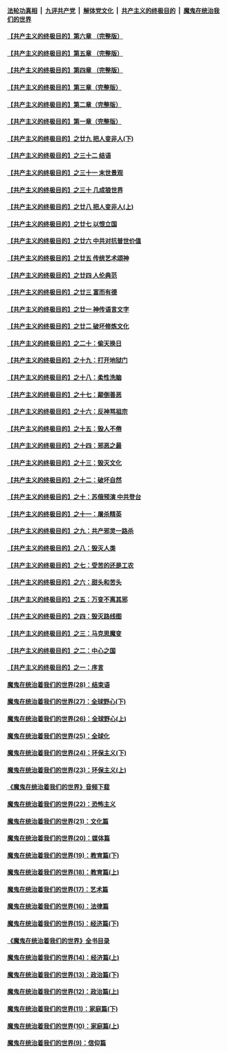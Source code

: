 ####  [法轮功真相](../../../../basic/blob/master/README.md?t=03031427) &nbsp;|&nbsp; [九评共产党](../../../../9ping.md/blob/master/README.md?t=03031427) &nbsp;|&nbsp; [解体党文化](../../../../jtdwh.md/blob/master/README.md?t=03031427)  &nbsp;|&nbsp; [共产主义的终极目的](../../../../gczydzjmd.md/blob/master/README.md?t=03031427) &nbsp;|&nbsp; [魔鬼在统治我们的世界](../../../../mgztzwmdsj.md/blob/master/README.md?t=03031427) 

#### [【共产主义的终极目的】第六章 （完整版）](../pages/nsc422/n11428913.md?t=03031427) 

#### [【共产主义的终极目的】第五章 （完整版）](../pages/nsc422/n11428912.md?t=03031427) 

#### [【共产主义的终极目的】第四章 （完整版）](../pages/nsc422/n11428907.md?t=03031427) 

#### [【共产主义的终极目的】第三章（完整版）](../pages/nsc422/n11428848.md?t=03031427) 

#### [【共产主义的终极目的】第二章（完整版）](../pages/nsc422/n11428831.md?t=03031427) 

#### [【共产主义的终极目的】第一章（完整版）](../pages/nsc422/n11417651.md?t=03031427) 

#### [【共产主义的终极目的】之廿九 把人变非人(下)](../pages/nsc422/n11344140.md?t=03031427) 

#### [【共产主义的终极目的】之三十二 结语](../pages/nsc422/n11360535.md?t=03031427) 

#### [【共产主义的终极目的】之三十一 末世景观](../pages/nsc422/n11351129.md?t=03031427) 

#### [【共产主义的终极目的】之三十 几成狼世界](../pages/nsc422/n11348280.md?t=03031427) 

#### [【共产主义的终极目的】之廿八 把人变非人(上)](../pages/nsc422/n11340492.md?t=03031427) 

#### [【共产主义的终极目的】之廿七 以恨立国](../pages/nsc422/n11336944.md?t=03031427) 

#### [【共产主义的终极目的】之廿六 中共对抗普世价值](../pages/nsc422/n11324785.md?t=03031427) 

#### [【共产主义的终极目的】之廿五 传统艺术颂神](../pages/nsc422/n11296396.md?t=03031427) 

#### [【共产主义的终极目的】之廿四 人伦典范](../pages/nsc422/n11296397.md?t=03031427) 

#### [【共产主义的终极目的】之廿三 富而有德](../pages/nsc422/n11283598.md?t=03031427) 

#### [【共产主义的终极目的】之廿一 神传语言文字](../pages/nsc422/n11263265.md?t=03031427) 

#### [【共产主义的终极目的】之廿二 破坏修炼文化](../pages/nsc422/n11245728.md?t=03031427) 

#### [【共产主义的终极目的】之二十：偷天换日](../pages/nsc422/n11238846.md?t=03031427) 

#### [【共产主义的终极目的】之十九：打开地狱门](../pages/nsc422/n11206376.md?t=03031427) 

#### [【共产主义的终极目的】之十八：柔性洗脑](../pages/nsc422/n11199994.md?t=03031427) 

#### [【共产主义的终极目的】之十七：颠倒善恶](../pages/nsc422/n11179782.md?t=03031427) 

#### [【共产主义的终极目的】之十六：反神骂祖宗](../pages/nsc422/n11166798.md?t=03031427) 

#### [【共产主义的终极目的】之十五：毁人不倦](../pages/nsc422/n11166792.md?t=03031427) 

#### [【共产主义的终极目的】之十四：邪恶之最](../pages/nsc422/n11150249.md?t=03031427) 

#### [【共产主义的终极目的】之十三：毁灭文化](../pages/nsc422/n11135227.md?t=03031427) 

#### [【共产主义的终极目的】之十二：破坏自然](../pages/nsc422/n11135214.md?t=03031427) 

#### [【共产主义的终极目的】之十：苏俄预演 中共登台](../pages/nsc422/n11118424.md?t=03031427) 

#### [【共产主义的终极目的】之十一：屠杀精英](../pages/nsc422/n11118442.md?t=03031427) 

#### [【共产主义的终极目的】之九：共产邪灵一路杀](../pages/nsc422/n11114139.md?t=03031427) 

#### [【共产主义的终极目的】之八：毁灭人类](../pages/nsc422/n11108503.md?t=03031427) 

#### [【共产主义的终极目的】之七：受苦的还是工农](../pages/nsc422/n11101809.md?t=03031427) 

#### [【共产主义的终极目的】之六：甜头和苦头](../pages/nsc422/n11096971.md?t=03031427) 

#### [【共产主义的终极目的】之五：万变不离其邪](../pages/nsc422/n11091285.md?t=03031427) 

#### [【共产主义的终极目的】之四：毁灭路线图](../pages/nsc422/n11086284.md?t=03031427) 

#### [【共产主义的终极目的】之三：马克思魔变](../pages/nsc422/n11061941.md?t=03031427) 

#### [【共产主义的终极目的】之二：中心之国](../pages/nsc422/n11047728.md?t=03031427) 

#### [【共产主义的终极目的】之一：序言](../pages/nsc422/n11086077.md?t=03031427) 

#### [魔鬼在统治着我们的世界(28)：结束语](../pages/nsc422/n10936246.md?t=03031427) 

#### [魔鬼在统治着我们的世界(27)：全球野心(下)](../pages/nsc422/n10928319.md?t=03031427) 

#### [魔鬼在统治着我们的世界(26)：全球野心(上)](../pages/nsc422/n10900318.md?t=03031427) 

#### [魔鬼在统治着我们的世界(25)：全球化](../pages/nsc422/n10788205.md?t=03031427) 

#### [魔鬼在统治着我们的世界(24)：环保主义(下)](../pages/nsc422/n10695307.md?t=03031427) 

#### [魔鬼在统治着我们的世界(23)：环保主义(上)](../pages/nsc422/n10688613.md?t=03031427) 

#### [《魔鬼在统治着我们的世界》音频下载](../pages/nsc422/n10635553.md?t=03031427) 

#### [魔鬼在统治着我们的世界(22)：恐怖主义](../pages/nsc422/n10614727.md?t=03031427) 

#### [魔鬼在统治着我们的世界(21)：文化篇](../pages/nsc422/n10597706.md?t=03031427) 

#### [魔鬼在统治着我们的世界(20)：媒体篇](../pages/nsc422/n10586579.md?t=03031427) 

#### [魔鬼在统治着我们的世界(19)：教育篇(下)](../pages/nsc422/n10564808.md?t=03031427) 

#### [魔鬼在统治着我们的世界(18)：教育篇(上)](../pages/nsc422/n10526970.md?t=03031427) 

#### [魔鬼在统治着我们的世界(17)：艺术篇](../pages/nsc422/n10499093.md?t=03031427) 

#### [魔鬼在统治着我们的世界(16)：法律篇](../pages/nsc422/n10485969.md?t=03031427) 

#### [魔鬼在统治着我们的世界(15)：经济篇(下)](../pages/nsc422/n10469975.md?t=03031427) 

#### [《魔鬼在统治着我们的世界》全书目录](../pages/nsc422/n10464261.md?t=03031427) 

#### [魔鬼在统治着我们的世界(14)：经济篇(上)](../pages/nsc422/n10457370.md?t=03031427) 

#### [魔鬼在统治着我们的世界(13)：政治篇(下)](../pages/nsc422/n10448270.md?t=03031427) 

#### [魔鬼在统治着我们的世界(12)：政治篇(上)](../pages/nsc422/n10444576.md?t=03031427) 

#### [魔鬼在统治着我们的世界(11)：家庭篇(下)](../pages/nsc422/n10440961.md?t=03031427) 

#### [魔鬼在统治着我们的世界(10)：家庭篇(上)](../pages/nsc422/n10435448.md?t=03031427) 

#### [魔鬼在统治着我们的世界(9)：信仰篇](../pages/nsc422/n10432159.md?t=03031427) 

